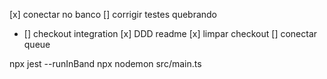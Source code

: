 [x] conectar no banco
[] corrigir testes quebrando
  - [] checkout integration
[x] DDD readme
[x] limpar checkout
[] conectar queue

npx jest --runInBand
npx nodemon src/main.ts